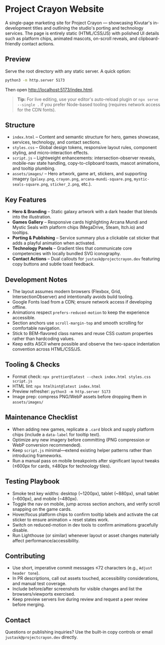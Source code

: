 # Project Crayon Website

A single-page marketing site for Project Crayon — showcasing Kivutar's in-development titles and outlining the studio's porting and technology services. The page is entirely static (HTML/CSS/JS) with polished UI details such as platform chips, animated mascots, on-scroll reveals, and clipboard-friendly contact actions.

## Preview

Serve the root directory with any static server. A quick option:

```bash
python3 -m http.server 5173
```

Then open [http://localhost:5173/index.html](http://localhost:5173/index.html).

> **Tip:** For live editing, use your editor's auto-reload plugin or `npx serve --single .` if you
> prefer Node-based tooling (requires network access for the CDN fonts).

## Structure

- `index.html` – Content and semantic structure for hero, games showcase, services, technology, and contact sections.
- `styles.css` – Global design tokens, responsive layout rules, component styling, and micro-interaction effects.
- `script.js` – Lightweight enhancements: intersection-observer reveals, mobile-nav state handling, copy-to-clipboard toasts, mascot animations, and tooltip plumbing.
- `assets/images/` – Hero artwork, game art, stickers, and supporting imagery (`galaxy.png`, `crayon.png`, `arcana-mundi-square.png`, `mystic-seals-square.png`, `sticker_2.png`, etc.).

## Key Features

- **Hero & Branding** – Static galaxy artwork with a dark header that blends into the illustration.
- **Games Gallery** – Responsive cards highlighting Arcana Mundi and Mystic Seals with platform chips (MegaDrive, Steam, Itch.io) and tooltips.
- **Porting & Publishing** – Service summary plus a clickable cat sticker that adds a playful animation when activated.
- **Technology Panels** – Gradient tiles that communicate core competencies with locally bundled SVG iconography.
- **Contact Actions** – Dual callouts for `justask@projectcrayon.dev` featuring copy buttons and subtle toast feedback.

## Development Notes

- The layout assumes modern browsers (Flexbox, Grid, IntersectionObserver) and intentionally avoids build tooling.
- Google Fonts load from a CDN; ensure network access if developing offline.
- Animations respect `prefers-reduced-motion` to keep the experience accessible.
- Section anchors use `scroll-margin-top` and smooth scrolling for comfortable navigation.
- Stick to BEM-flavored class names and reuse CSS custom properties rather than hardcoding values.
- Keep edits ASCII where possible and observe the two-space indentation convention across HTML/CSS/JS.

## Tooling & Checks

- Format check: `npx prettier@latest --check index.html styles.css script.js`
- HTML lint: `npx htmlhint@latest index.html`
- Preview refresher: `python3 -m http.server 5173`
- Image prep: compress PNG/WebP assets before dropping them in `assets/images/`

## Maintenance Checklist

- When adding new games, replicate a `.card` block and supply platform chips (include a `data-label` for tooltip text).
- Optimize any new imagery before committing (PNG compression or WebP conversion recommended).
- Keep `script.js` minimal—extend existing helper patterns rather than introducing frameworks.
- Run a manual pass on mobile breakpoints after significant layout tweaks (≤600px for cards, ≤480px for technology tiles).

## Testing Playbook

- Smoke test key widths: desktop (~1200px), tablet (~880px), small tablet (~600px), and mobile (~480px).
- Toggle the nav on mobile, jump across section anchors, and verify scroll snapping on the game cards.
- Hover/focus platform chips to confirm tooltip labels and activate the cat sticker to ensure animation + reset states work.
- Switch on reduced-motion in dev tools to confirm animations gracefully disable.
- Run Lighthouse (or similar) whenever layout or asset changes materially affect performance/accessibility.

## Contributing

- Use short, imperative commit messages ≤72 characters (e.g., `Adjust header tone`).
- In PR descriptions, call out assets touched, accessibility considerations, and manual test coverage.
- Include before/after screenshots for visible changes and list the browsers/viewports exercised.
- Keep preview servers live during review and request a peer review before merging.

## Contact

Questions or publishing inquiries? Use the built-in copy controls or email `justask@projectcrayon.dev` directly.
